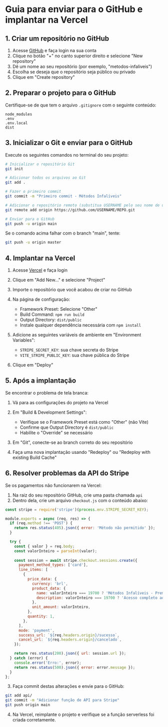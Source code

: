 # Guia para enviar para o GitHub e implantar na Vercel

## 1. Criar um repositório no GitHub

1. Acesse [GitHub](https://github.com/) e faça login na sua conta
2. Clique no botão "+" no canto superior direito e selecione "New repository"
3. Dê um nome ao seu repositório (por exemplo, "metodos-infaliveis")
4. Escolha se deseja que o repositório seja público ou privado
5. Clique em "Create repository"

## 2. Preparar o projeto para o GitHub

Certifique-se de que tem o arquivo `.gitignore` com o seguinte conteúdo:

```
node_modules
.env
.env.local
dist
```

## 3. Inicializar o Git e enviar para o GitHub

Execute os seguintes comandos no terminal do seu projeto:

```bash
# Inicializar o repositório Git
git init

# Adicionar todos os arquivos ao Git
git add .

# Fazer o primeiro commit
git commit -m "Primeiro commit - Métodos Infalíveis"

# Adicionar o repositório remoto (substitua USERNAME pelo seu nome de usuário e REPO pelo nome do repositório)
git remote add origin https://github.com/USERNAME/REPO.git

# Enviar para o GitHub
git push -u origin main
```

Se o comando acima falhar com o branch "main", tente:

```bash
git push -u origin master
```

## 4. Implantar na Vercel

1. Acesse [Vercel](https://vercel.com/) e faça login
2. Clique em "Add New..." e selecione "Project"
3. Importe o repositório que você acabou de criar no GitHub
4. Na página de configuração:
   - Framework Preset: Selecione "Other"
   - Build Command: `npm run build`
   - Output Directory: `dist/public`
   - Instale qualquer dependência necessária com `npm install`

5. Adicione as seguintes variáveis de ambiente em "Environment Variables":
   - `STRIPE_SECRET_KEY`: sua chave secreta do Stripe
   - `VITE_STRIPE_PUBLIC_KEY`: sua chave pública do Stripe

6. Clique em "Deploy"

## 5. Após a implantação

Se encontrar o problema de tela branca:

1. Vá para as configurações do projeto na Vercel
2. Em "Build & Development Settings":
   - Verifique se o Framework Preset está como "Other" (não Vite)
   - Confirme que Output Directory é `dist/public`
   - Habilite o "Override" se necessário

3. Em "Git", conecte-se ao branch correto do seu repositório

4. Faça uma nova implantação usando "Redeploy" ou "Redeploy with existing Build Cache"

## 6. Resolver problemas da API do Stripe

Se os pagamentos não funcionarem na Vercel:

1. Na raiz do seu repositório GitHub, crie uma pasta chamada `api`
2. Dentro dela, crie um arquivo `checkout.js` com o conteúdo abaixo:

```javascript
const stripe = require('stripe')(process.env.STRIPE_SECRET_KEY);

module.exports = async (req, res) => {
  if (req.method !== 'POST') {
    return res.status(405).json({ error: 'Método não permitido' });
  }

  try {
    const { valor } = req.body;
    const valorInteiro = parseInt(valor);
    
    const session = await stripe.checkout.sessions.create({
      payment_method_types: ['card'],
      line_items: [
        {
          price_data: {
            currency: 'brl',
            product_data: {
              name: valorInteiro === 19700 ? 'Métodos Infalíveis - Premium' : 'Métodos Infalíveis - Básico',
              description: valorInteiro === 19700 ? 'Acesso completo aos 10 métodos' : 'Acesso básico'
            },
            unit_amount: valorInteiro,
          },
          quantity: 1,
        },
      ],
      mode: 'payment',
      success_url: `${req.headers.origin}/sucesso`,
      cancel_url: `${req.headers.origin}/cancelado`,
    });

    return res.status(200).json({ url: session.url });
  } catch (error) {
    console.error('Erro:', error);
    return res.status(500).json({ error: error.message });
  }
};
```

3. Faça commit destas alterações e envie para o GitHub:

```bash
git add api/
git commit -m "Adicionar função de API para Stripe"
git push origin main
```

4. Na Vercel, reimplante o projeto e verifique se a função serverless foi criada corretamente.